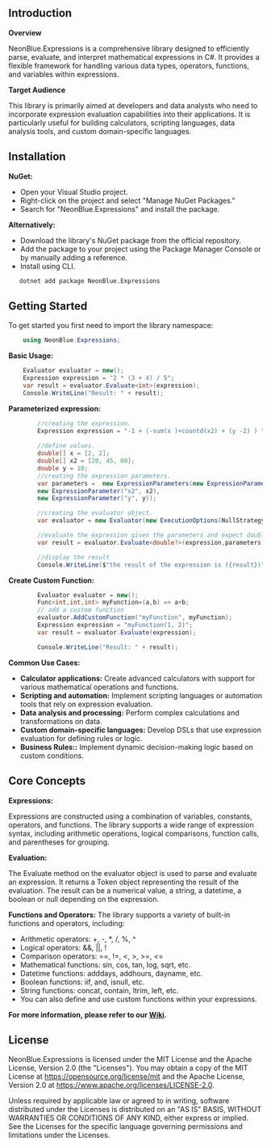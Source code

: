 ## **Introduction**

**Overview**

NeonBlue.Expressions is a comprehensive library designed to efficiently parse, evaluate, and interpret mathematical expressions in C#. 
It provides a flexible framework for handling various data types, operators, functions, and variables within expressions.


**Target Audience**

This library is primarily aimed at developers and data analysts who need to incorporate expression evaluation capabilities into their applications. 
It is particularly useful for building calculators, scripting languages, data analysis tools, and custom domain-specific languages.

## **Installation**

**NuGet:**

* Open your Visual Studio project.
* Right-click on the project and select "Manage NuGet Packages."
* Search for "NeonBlue.Expressions" and install the package.


**Alternatively:**
* Download the library's NuGet package from the official repository.
* Add the package to your project using the Package Manager Console or by manually adding a reference.
* Install using CLI.
```bash
   dotnet add package NeonBlue.Expressions
```

## **Getting Started**
To get started you first need to import the library namespace:

```c#
    using NeonBlue.Expressions;
```

**Basic Usage:**

```c#
    Evaluator evaluator = new();
    Expression expression = "2 * (3 + 4) / 5";
    var result = evaluator.Evaluate<int>(expression);
    Console.WriteLine("Result: " + result);
```

**Parameterized expression:**

```c#
        //creating the expression.
        Expression expression = "-1 + (-sum(x )+countd(x2) + (y -2) ) ";
    
        //define values.
        double[] x = [2, 2];
        double[] x2 = [20, 45, 60];
        double y = 10;
        //creating the expression parameters.
        var parameters =  new ExpressionParameters(new ExpressionParameter("x", x),
        new ExpressionParameter("x2", x2),
        new ExpressionParameter("y", y));

        //creating the evaluator object.
        var evaluator = new Evaluator(new ExecutionOptions(NullStrategy.Throw));

        //evaluate the expression given the parameters and expect double result.
        var result = evaluator.Evaluate<double?>(expression,parameters);

        //display the result
        Console.WriteLine($"the result of the expression is ({result})");
```

**Create Custom Function:**

```c#
        Evaluator evaluator = new();   
        Func<int,int,int> myFunction=(a,b) => a+b;
        // add a custom function
        evaluator.AddCustomFunction("myFunction", myFunction);
        Expression expression = "myFunction(1, 2)"; 
        var result = evaluator.Evaluate(expression);

        Console.WriteLine("Result: " + result);
```
**Common Use Cases:**

* **Calculator applications:** Create advanced calculators with support for various mathematical operations and functions.
* **Scripting and automation:** Implement scripting languages or automation tools that rely on expression evaluation.
* **Data analysis and processing:** Perform complex calculations and transformations on data.
* **Custom domain-specific languages:** Develop DSLs that use expression evaluation for defining rules or logic.
* **Business Rules::** Implement dynamic decision-making logic based on custom conditions.

## **Core Concepts**

**Expressions:**

Expressions are constructed using a combination of variables, constants, operators, and functions. 
The library supports a wide range of expression syntax, including arithmetic operations, logical comparisons, function calls, and parentheses for grouping.

**Evaluation:**

The Evaluate method on the evaluator object is used to parse and evaluate an expression. It returns a Token object representing the result of the evaluation. 
The result can be a numerical value, a string, a datetime, a boolean or null depending on the expression.


**Functions and Operators:**
The library supports a variety of built-in functions and operators, including:

* Arithmetic operators: +, -, *, /, %, ^
* Logical operators: &&, ||, !
* Comparison operators: ==, !=, <, >, >=, <=
* Mathematical functions: sin, cos, tan, log, sqrt, etc.
* Datetime functions: adddays, addhours, dayname, etc.
* Boolean functions: iif, and, isnull, etc.
* String functions: concat, contain, ltrim, left, etc.
* You can also define and use custom functions within your expressions.


**For more information, please refer to our [Wiki](https://github.com/mashmawy/NeonBlue.Expressions/wiki).**

## **License**
NeonBlue.Expressions is licensed under the MIT License and the Apache License, Version 2.0 (the "Licenses"). You may obtain a copy of the MIT License at https://opensource.org/license/mit and the Apache License, Version 2.0 at https://www.apache.org/licenses/LICENSE-2.0.

Unless required by applicable law or agreed to in writing, software distributed under the Licenses is distributed on an "AS IS" BASIS, WITHOUT WARRANTIES OR CONDITIONS OF ANY KIND, either express or implied. See the Licenses for the specific language governing permissions and limitations under the Licenses.